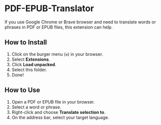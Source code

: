 # PDF-EPUB-Translator

If you use Google Chrome or Brave browser and need to translate words or phrases in PDF or EPUB files, this extension can help.

## How to Install  
1. Click on the burger menu (`≡`) in your browser.  
2. Select **Extensions**.  
3. Click **Load unpacked**.  
4. Select this folder.  
5. Done!  

## How to Use  
1. Open a PDF or EPUB file in your browser.  
2. Select a word or phrase.  
3. Right-click and choose **Translate selection to**.  
4. On the address bar, select your target language.
